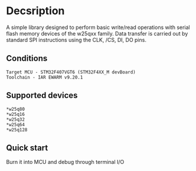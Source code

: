 # Decsription
A simple library designed to perform basic write/read operations with serial flash memory devices of the w25qxx family.
Data transfer is carried out by standard SPI instructions using the CLK, /CS, DI, DO pins.
## Conditions
`Target MCU - STM32F407VGT6 (STM32F4XX_M devBoard)`  
`Toolchain - IAR EWARM v9.20.1`
## Supported devices
	*w25q80
	*w25q16
	*w25q32
	*w25q64
	*w25q128
## Quick start
Burn it into MCU and debug through terminal I/O
